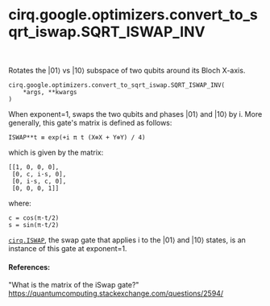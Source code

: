 <div itemscope itemtype="http://developers.google.com/ReferenceObject">
<meta itemprop="name" content="cirq.google.optimizers.convert_to_sqrt_iswap.SQRT_ISWAP_INV" />
<meta itemprop="path" content="Stable" />
</div>

# cirq.google.optimizers.convert_to_sqrt_iswap.SQRT_ISWAP_INV

<!-- Insert buttons and diff -->

<table class="tfo-notebook-buttons tfo-api" align="left">

</table>



Rotates the |01⟩ vs |10⟩ subspace of two qubits around its Bloch X-axis.

<pre class="devsite-click-to-copy prettyprint lang-py tfo-signature-link">
<code>cirq.google.optimizers.convert_to_sqrt_iswap.SQRT_ISWAP_INV(
    *args, **kwargs
)
</code></pre>



<!-- Placeholder for "Used in" -->

When exponent=1, swaps the two qubits and phases |01⟩ and |10⟩ by i. More
generally, this gate's matrix is defined as follows:

    ISWAP**t ≡ exp(+i π t (X⊗X + Y⊗Y) / 4)

which is given by the matrix:

    [[1, 0, 0, 0],
     [0, c, i·s, 0],
     [0, i·s, c, 0],
     [0, 0, 0, 1]]

where:

    c = cos(π·t/2)
    s = sin(π·t/2)

<a href="../../../../cirq/ops/ISWAP.md"><code>cirq.ISWAP</code></a>, the swap gate that applies i to the |01⟩ and |10⟩ states,
is an instance of this gate at exponent=1.

#### References:

"What is the matrix of the iSwap gate?"
https://quantumcomputing.stackexchange.com/questions/2594/
